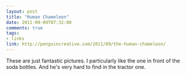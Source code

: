 ```yaml
---
layout: post
title: "Human Chameleon"
date: 2011-09-09T07:32:00
comments: true
tags:
- links
link: http://penguincreative.com/2011/09/the-human-chameleon/
---
```

These are just fantastic pictures. I particularly like the one in front
of the soda bottles. And he's very hard to find in the tractor one.

